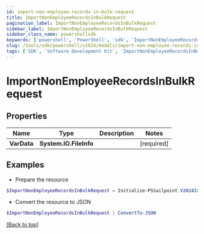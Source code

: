 ```yaml
---
id: import-non-employee-records-in-bulk-request
title: ImportNonEmployeeRecordsInBulkRequest
pagination_label: ImportNonEmployeeRecordsInBulkRequest
sidebar_label: ImportNonEmployeeRecordsInBulkRequest
sidebar_class_name: powershellsdk
keywords: ['powershell', 'PowerShell', 'sdk', 'ImportNonEmployeeRecordsInBulkRequest'] 
slug: /tools/sdk/powershell/v2024/models/import-non-employee-records-in-bulk-request
tags: ['SDK', 'Software Development Kit', 'ImportNonEmployeeRecordsInBulkRequest']
---
```



# ImportNonEmployeeRecordsInBulkRequest

## Properties

Name | Type | Description | Notes
------------ | ------------- | ------------- | -------------
**VarData** |  **System.IO.FileInfo** |  | [required]

## Examples

- Prepare the resource
```powershell
$ImportNonEmployeeRecordsInBulkRequest = Initialize-PSSailpoint.V2024ImportNonEmployeeRecordsInBulkRequest  -VarData null
```

- Convert the resource to JSON
```powershell
$ImportNonEmployeeRecordsInBulkRequest | ConvertTo-JSON
```


[[Back to top]](#) 

